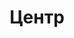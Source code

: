 --- 
title: "Центр" 
site: "http://www.tsentr.at.ua" 
town: "Алушта" 
tel: ["+38 (099) 959-75-27"] 
address: "г. Алушта, ул.Партизанская, 1" 
mail: "" 
--- 